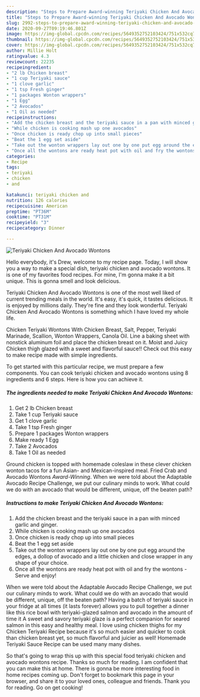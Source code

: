 ```yaml
---
description: "Steps to Prepare Award-winning Teriyaki Chicken And Avocado Wontons"
title: "Steps to Prepare Award-winning Teriyaki Chicken And Avocado Wontons"
slug: 2992-steps-to-prepare-award-winning-teriyaki-chicken-and-avocado-wontons
date: 2020-09-27T09:19:46.801Z
image: https://img-global.cpcdn.com/recipes/5649352752103424/751x532cq70/teriyaki-chicken-and-avocado-wontons-recipe-main-photo.jpg
thumbnail: https://img-global.cpcdn.com/recipes/5649352752103424/751x532cq70/teriyaki-chicken-and-avocado-wontons-recipe-main-photo.jpg
cover: https://img-global.cpcdn.com/recipes/5649352752103424/751x532cq70/teriyaki-chicken-and-avocado-wontons-recipe-main-photo.jpg
author: Millie Holt
ratingvalue: 4.3
reviewcount: 22235
recipeingredient:
- "2 lb Chicken breast"
- "1 cup Teriyaki sauce"
- "1 clove garlic"
- "1 tsp Fresh ginger"
- "1 packages Wonton wrappers"
- "1 Egg"
- "2 Avocados"
- "1 Oil as needed"
recipeinstructions:
- "Add the chicken breast and the teriyaki sauce in a pan with minced garlic and ginger."
- "While chicken is cooking mash up one avocados"
- "Once chicken is ready chop up into small pieces"
- "Beat the 1 egg set aside"
- "Take out the wonton wrappers lay out one by one put egg around the edges, a dollop of avocado and a little chicken and close wrapper in any shape of your choice."
- "Once all the wontons are ready heat pot with oil and fry the wontons  Serve and enjoy!"
categories:
- Recipe
tags:
- teriyaki
- chicken
- and

katakunci: teriyaki chicken and 
nutrition: 126 calories
recipecuisine: American
preptime: "PT36M"
cooktime: "PT31M"
recipeyield: "3"
recipecategory: Dinner

---
```



![Teriyaki Chicken And Avocado Wontons](https://img-global.cpcdn.com/recipes/5649352752103424/751x532cq70/teriyaki-chicken-and-avocado-wontons-recipe-main-photo.jpg)

Hello everybody, it's Drew, welcome to my recipe page. Today, I will show you a way to make a special dish, teriyaki chicken and avocado wontons. It is one of my favorites food recipes. For mine, I'm gonna make it a bit unique. This is gonna smell and look delicious.

Teriyaki Chicken And Avocado Wontons is one of the most well liked of current trending meals in the world. It's easy, it's quick, it tastes delicious. It is enjoyed by millions daily. They're fine and they look wonderful. Teriyaki Chicken And Avocado Wontons is something which I have loved my whole life.

Chicken Teriyaki Wontons With Chicken Breast, Salt, Pepper, Teriyaki Marinade, Scallion, Wonton Wrappers, Canola Oil. Line a baking sheet with nonstick aluminum foil and place the chicken breast on it. Moist and Juicy Chicken thigh glazed with a sweet and flavorful sauce!! Check out this easy to make recipe made with simple ingredients.


To get started with this particular recipe, we must prepare a few components. You can cook teriyaki chicken and avocado wontons using 8 ingredients and 6 steps. Here is how you can achieve it.

<!--inarticleads1-->

##### The ingredients needed to make Teriyaki Chicken And Avocado Wontons:

1. Get 2 lb Chicken breast
1. Take 1 cup Teriyaki sauce
1. Get 1 clove garlic
1. Take 1 tsp Fresh ginger
1. Prepare 1 packages Wonton wrappers
1. Make ready 1 Egg
1. Take 2 Avocados
1. Take 1 Oil as needed


Ground chicken is topped with homemade coleslaw in these clever chicken wonton tacos for a fun Asian- and Mexican-inspired meal. Fried Crab and Avocado Wontons *Award-Winning*. When we were told about the Adaptable Avocado Recipe Challenge, we put our culinary minds to work. What could we do with an avocado that would be different, unique, off the beaten path? 

<!--inarticleads2-->

##### Instructions to make Teriyaki Chicken And Avocado Wontons:

1. Add the chicken breast and the teriyaki sauce in a pan with minced garlic and ginger.
1. While chicken is cooking mash up one avocados
1. Once chicken is ready chop up into small pieces
1. Beat the 1 egg set aside
1. Take out the wonton wrappers lay out one by one put egg around the edges, a dollop of avocado and a little chicken and close wrapper in any shape of your choice.
1. Once all the wontons are ready heat pot with oil and fry the wontons  - Serve and enjoy!


When we were told about the Adaptable Avocado Recipe Challenge, we put our culinary minds to work. What could we do with an avocado that would be different, unique, off the beaten path? Having a batch of teriyaki sauce in your fridge at all times (it lasts forever) allows you to pull together a dinner like this rice bowl with teriyaki-glazed salmon and avocado in the amount of time it A sweet and savory teriyaki glaze is a perfect companion for seared salmon in this easy and healthy meal. I love using chicken thighs for my Chicken Teriyaki Recipe because it&#39;s so much easier and quicker to cook than chicken breast yet, so much flavorful and juicier as well! Homemade Teriyaki Sauce Recipe can be used many many dishes. 

So that's going to wrap this up with this special food teriyaki chicken and avocado wontons recipe. Thanks so much for reading. I am confident that you can make this at home. There is gonna be more interesting food in home recipes coming up. Don't forget to bookmark this page in your browser, and share it to your loved ones, colleague and friends. Thank you for reading. Go on get cooking!
